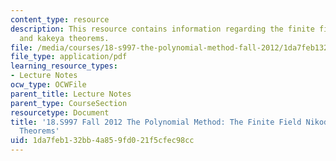 ```yaml
---
content_type: resource
description: This resource contains information regarding the finite field nikodym
  and kakeya theorems.
file: /media/courses/18-s997-the-polynomial-method-fall-2012/1da7feb132bb4a859fd021f5cfec98cc_MIT18_S997F12_lec3.pdf
file_type: application/pdf
learning_resource_types:
- Lecture Notes
ocw_type: OCWFile
parent_title: Lecture Notes
parent_type: CourseSection
resourcetype: Document
title: '18.S997 Fall 2012 The Polynomial Method: The Finite Field Nikodym and Kakeya
  Theorems'
uid: 1da7feb1-32bb-4a85-9fd0-21f5cfec98cc
---
```

